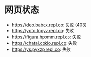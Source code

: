 # 网页状态
- https://deo.babox.repl.co: 失败 (403)
- https://ypto.tnpyv.repl.co: 失败
- https://figura.hpbmm.repl.co: 失败
- https://chatai.cokio.repl.co: 失败
- https://ys.pyxzp.repl.co: 失败
